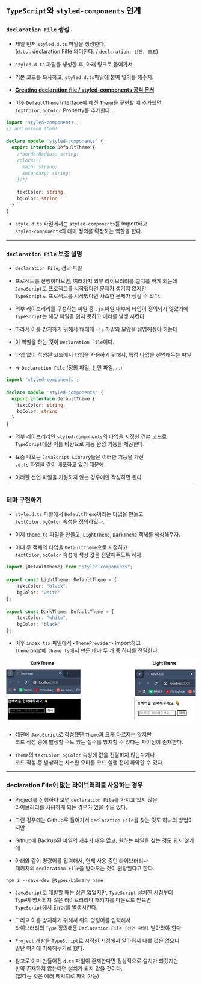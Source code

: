 
## `TypeScript`와 `styled-components` 연계

### `declaration File` 생성

- 제일 먼저 `styled.d.ts` 파일을 생성한다. <br/>
	(`d.ts` : declaration Filfe 의미한다. / `declaration: 선언, 공표`) 

- `styled.d.ts` 파일을 생성한 후, 아래 링크로 들어가서 <br/>
- 기본 코드를 복사하고, `styled.d.ts`파일에 붙여 넣기를 해주자.
- **[Creating declaration file / styled-components 공식 문서](https://styled-components.com/docs/api#create-a-declarations-file)**

- 이후 `DefaultTheme` Interface에 예전 `Theme`을 구현할 때 추가했던 <br/>
	`textColor`, `bgColor` Property를 추가한다.

``` ts
import 'styled-components';
// and extend them!

declare module 'styled-components' {
  export interface DefaultTheme {
    /*borderRadius: string;
    colors: {
      main: string;
      secondary: string;
    };*/

	textColor: string,
	bgColor: string
  }
}
```

- `style.d.ts` 파일에서는 `styled-components`를 Import하고 <br/>
	`styled-components`의 테마 정의를 확장하는 역할을 한다.

---

### `declaration File` 보충 설명

- `declaration File`, 정의 파일
- 프로젝트를 진행하다보면, 여러가지 외부 라이브러리를 설치를 하게 되는데 <br/>
	`JavaScript`로 프로젝트를 시작했다면 문제가 생기지 않지만 <br/>
	`TypeScript`로 프로젝트를 시작했다면 사소한 문제가 생길 수 있다.

- 외부 라이브러리를 구성하는 파일 중 `.js` 파일 내부에 타입이 정의되지 않았기에 <br/>
	`TypeScript`는 해당 파일을 읽지 못하고 에러를 발생 시킨다.

- 따라서 이를 방지하기 위해서 `TS`에게 `.js` 파일의 모양을 설명해줘야 하는데 
- 이 역할을 하는 것이 `Declaration File`이다.

- 타입 없이 작성된 코드에서 타입을 사용하기 위해서, 특정 타입을 선언해두는 파일
- => `Declaration File` (정의 파일, 선언 파일, ...)

``` ts
import 'styled-components';

declare module 'styled-components' {
  export interface DefaultTheme {
    textColor: string,
    bgColor: string
  }
}
```

- 외부 라이브러리인 `styled-components`의 타입을 지정한 견본 코드로 <br/>
	`TypeScript`에선 이를 바탕으로 자동 완성 기능을 제공한다.

- 요즘 나오는 `JavaScript Library`들은 이러한 기능을 가진 <br/>
	`.d.ts` 파일을 같이 배포하고 있기 때문에
- 이러한 선언 파일을 지원하지 않는 경우에만 작성하면 된다.

---

### 테마 구현하기

- `style.d.ts` 파일에서 `DefaultTheme`이라는 타입을 만들고 <br/>
	`textColor`, `bgColor` 속성을 정의하였다.

- 이제 `theme.ts` 파일을 만들고, `LightTheme`, `DarkTheme` 객체를 생성해주자.
- 이때 두 객체의 타입을 `DefaultTheme`으로 지정하고 <br/>
	`textColor`, `bgColor` 속성에 색상 값을 전달해주도록 하자.

``` ts
import {DefaultTheme} from "styled-components";

export const LightTheme: DefaultTheme = {
	textColor: "black",
	bgColor: "white"
};

export const DarkTheme: DefaultTheme = {
	textColor: "white",
	bgColor: "black"
};
```

- 이후 `index.tsx` 파일에서 `<ThemeProvider>` Import하고 <br/>
	`theme` prop에 `theme.ts`에서 만든 테마 두 개 중 하나를 전달한다.

<img src="refImgs/Theme_verTS.png"/>

- 예전에 `JavaScript`로 작성했던 `Theme`과 크게 다르지는 않지만 <br/>
	코드 작성 중에 발생할 수도 있는 실수를 방지할 수 있다는 차이점이 존재한다.

- `theme`의 `textColor`, `bgColor` 속성에 값을 전달하지 않는다거나 <br/>
	코드 작성 중 발생하는 사소한 오타를 코드 실행 전에 파악할 수 있다.

---

### declaration File이 없는 라이브러리를 사용하는 경우

- Project를 진행하다 보면 `declaration File`를 가지고 있지 않은 <br/>
	라이브러리를 사용하게 되는 경우가 있을 수도 있다.

- 그런 경우에는 Github로 들어가서 `declaration File`을 찾는 것도 하나의 방법이지만
- Github에 Backup된 파일의 개수가 매우 많고, 원하는 파일을 찾는 것도 쉽지 않기에
- 아래와 같이 명령어를 입력해서, 현재 사용 중인 라이브러리나 <br/>
	패키지의 `declaration File`을 받아오는 것이 권장된다고 한다.

``` shell
npm i --save-dev @types/Library_name
```

- `JavaScript`로 개발할 때는 상관 없었지만, `TypeScript` 설치한 시점부터 <br/>
	`Type`이 명시되지 않은 라이브러리나 패키지를 다운로드 받으면 <br/>
	`TypeScript`에서 Error를 발생시킨다.

- 그리고 이를 방지하기 위해서 위의 명령어를 입력해서 <br/>
	라이브러리의 `Type` 정의해둔 `Declaration File (선언 파일)` 받아와야 한다.

- `Project` 개발을 `TypeScript`로 시작한 시점에서 알아둬서 나쁠 것은 없으니 <br/>
	일단 여기에 기록해두기로 했다.

- 참고로 이미 만들어진 `d.ts` 파일이 존재한다면 정상적으로 설치가 되겠지만 <br/>
	만약 존재하지 않는다면 설치가 되지 않을 것이다. <br/>
	(없다는 것은 에러 메시지로 파악 가능)